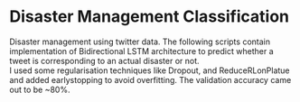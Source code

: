 # Disaster Management Classification
Disaster management using twitter data. The following scripts contain implementation of Bidirectional LSTM architecture to predict whether a tweet is corresponding to an actual disaster or not.  
I used some regularisation techniques like Dropout, and ReduceRLonPlatue and added earlystopping to avoid overfitting.
The validation accuracy came out to be ~80%.
